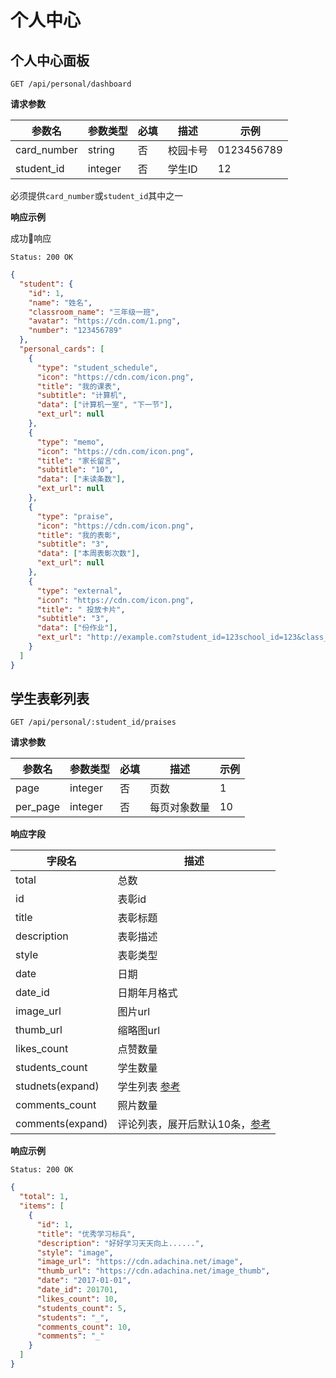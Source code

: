 # 个人中心

## 个人中心面板

```
GET /api/personal/dashboard
```

**请求参数**

| 参数名 | 参数类型 | 必填 | 描述 | 示例 |
| --- | --- | --- | --- | --- |
| card_number | string | 否 | 校园卡号 | 0123456789 |
| student_id | integer | 否 | 学生ID | 12 |

必须提供`card_number`或`student_id`其中之一

**响应示例**

成功响应

```
Status: 200 OK
```

```json
{
  "student": {
    "id": 1,
    "name": "姓名",
    "classroom_name": "三年级一班",
    "avatar": "https://cdn.com/1.png",
    "number": "123456789"
  },
  "personal_cards": [
    {
      "type": "student_schedule",
      "icon": "https://cdn.com/icon.png",
      "title": "我的课表",
      "subtitle": "计算机",
      "data": ["计算机一室", "下一节"],
      "ext_url": null
    },
    {
      "type": "memo",
      "icon": "https://cdn.com/icon.png",
      "title": "家长留言",
      "subtitle": "10",
      "data": ["未读条数"],
      "ext_url": null
    },
    {
      "type": "praise",
      "icon": "https://cdn.com/icon.png",
      "title": "我的表彰",
      "subtitle": "3",
      "data": ["本周表彰次数"],
      "ext_url": null
    },
    {
      "type": "external",
      "icon": "https://cdn.com/icon.png",
      "title": " 投放卡片",
      "subtitle": "3",
      "data": ["份作业"],
      "ext_url": "http://example.com?student_id=123school_id=123&class_id=123"
    }
  ]
}
```

## 学生表彰列表

```
GET /api/personal/:student_id/praises
```

**请求参数**

| 参数名 | 参数类型 | 必填 | 描述 | 示例 |
| --- | --- | --- | --- | --- |
| page | integer | 否 | 页数 | 1 |
| per_page | integer | 否 | 每页对象数量 | 10 |

**响应字段**

| 字段名 | 描述 |
| --- | --- |
| total | 总数 |
| id | 表彰id |
| title | 表彰标题 |
| description | 表彰描述 |
| style | 表彰类型 |
| date | 日期 |
| date_id | 日期年月格式 |
| image_url | 图片url |
| thumb_url | 缩略图url |
| likes_count | 点赞数量 |
| students_count | 学生数量 |
| studnets(expand) | 学生列表 [参考](#praisesstudents) |
| comments_count | 照片数量 |
| comments(expand) | 评论列表，展开后默认10条，[参考](#praisescomments) |

**响应示例**

```
Status: 200 OK
```

```json
{
  "total": 1,
  "items": [
    {
      "id": 1,
      "title": "优秀学习标兵",
      "description": "好好学习天天向上......",
      "style": "image",
      "image_url": "https://cdn.adachina.net/image",
      "thumb_url": "https://cdn.adachina.net/image_thumb",
      "date": "2017-01-01",
      "date_id": 201701,
      "likes_count": 10,
      "students_count": 5,
      "students": "_",
      "comments_count": 10,
      "comments": "_"
    }
  ]
}
```

